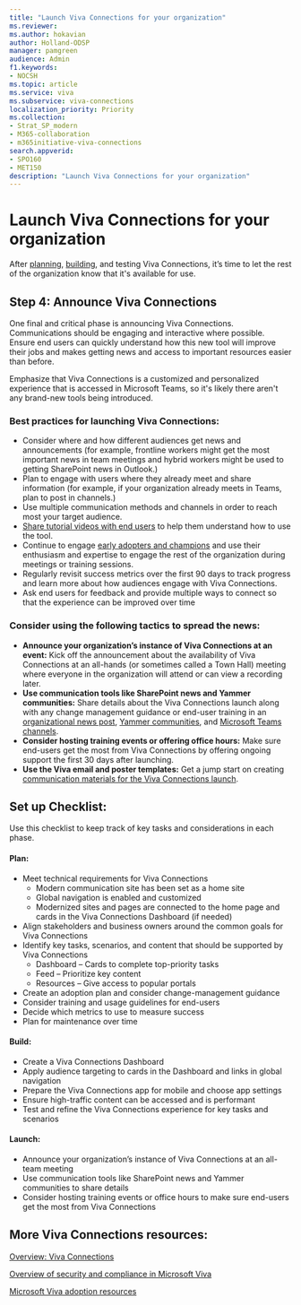 ```yaml
---
title: "Launch Viva Connections for your organization"
ms.reviewer: 
ms.author: hokavian
author: Holland-ODSP
manager: pamgreen
audience: Admin
f1.keywords:
- NOCSH
ms.topic: article
ms.service: viva
ms.subservice: viva-connections
localization_priority: Priority
ms.collection:  
- Strat_SP_modern
- M365-collaboration
- m365initiative-viva-connections
search.appverid:
- SPO160
- MET150
description: "Launch Viva Connections for your organization"
---
```


# Launch Viva Connections for your organization
After [planning](plan-viva-connections.md), [building](build-viva-connections.md), and testing Viva Connections, it’s time to let the rest of the organization know that it's available for use. 

## Step 4: Announce Viva Connections
One final and critical phase is announcing Viva Connections. Communications should be engaging and interactive where possible. Ensure end users can quickly understand how this new tool will improve their jobs and makes getting news and access to important resources easier than before. 

Emphasize that Viva Connections is a customized and personalized experience that is accessed in Microsoft Teams, so it's likely there aren't any brand-new tools being introduced.   

### Best practices for launching Viva Connections:

- Consider where and how different audiences get news and announcements (for example, frontline workers might get the most important news in team meetings and hybrid workers might be used to getting SharePoint news in Outlook.) 
- Plan to engage with users where they already meet and share information (for example, if your organization already meets in Teams, plan to post in channels.)
- Use multiple communication methods and channels in order to reach most your target audience.
- [Share tutorial videos with end users](https://support.microsoft.com/office/your-intranet-is-now-in-microsoft-teams-8b4e7f76-f305-49a9-b6d2-09378476f95b) to help them understand how to use the tool.
- Continue to engage [early adopters and champions](https://adoption.microsoft.com/roles/champion/) and use their enthusiasm and expertise to engage the rest of the organization during meetings or training sessions.
- Regularly revisit success metrics over the first 90 days to track progress and learn more about how audiences engage with Viva Connections.
- Ask end users for feedback and provide multiple ways to connect so that the experience can be improved over time

### Consider using the following tactics to spread the news:

- **Announce your organization’s instance of Viva Connections at an event:** Kick off the announcement about the availability of Viva Connections at an all-hands (or sometimes called a Town Hall) meeting where everyone in the organization will attend or can view a recording later. 
- **Use communication tools like SharePoint news and Yammer communities:** Share details about the Viva Connections launch along with any change management guidance or end-user training in an [organizational news post](https://support.microsoft.com/office/create-and-share-news-on-your-sharepoint-sites-495f8f1a-3bef-4045-b33a-55e5abe7aed7#:~:text=In%20SharePoint%20Online%2C%20you%20can%20add%20news%20posts,instructions%20Create%20the%20news%20post%20.%20See%20More), [Yammer communities](https://support.microsoft.com/office/start-a-conversation-in-yammer-da65b1c3-6651-4141-8dbd-d50d61b98a6e), and [Microsoft Teams channels](https://support.microsoft.com/office/create-and-format-a-post-e66777da-636b-49eb-9408-b0d88b212885).
- **Consider hosting training events or offering office hours:** Make sure end-users get the most from Viva Connections by offering ongoing support the first 30 days after launching. 
- **Use the Viva email and poster templates:** Get a jump start on creating [communication materials for the Viva Connections launch](https://adoption.microsoft.com/viva/).


## Set up Checklist:
Use this checklist to keep track of key tasks and considerations in each phase. 

#### Plan:
-  Meet technical requirements for Viva Connections
   -  Modern communication site has been set as a home site
   - Global navigation is enabled and customized
   - Modernized sites and pages are connected to the home page and cards in the Viva Connections Dashboard (if needed)
- Align stakeholders and business owners around the common goals for Viva Connections
- Identify key tasks, scenarios, and content that should be supported by Viva Connections
   - Dashboard – Cards to complete top-priority tasks 
   - Feed – Prioritize key content
   - Resources – Give access to popular portals
- Create an adoption plan and consider change-management guidance
- Consider training and usage guidelines for end-users
- Decide which metrics to use to measure success
- Plan for maintenance over time 

#### Build:
- Create a Viva Connections Dashboard
- Apply audience targeting to cards in the Dashboard and links in global navigation
- Prepare the Viva Connections app for mobile and choose app settings
- Ensure high-traffic content can be accessed and is performant
- Test and refine the Viva Connections experience for key tasks and scenarios

#### Launch:
- Announce your organization’s instance of Viva Connections at an all-team meeting
- Use communication tools like SharePoint news and Yammer communities to share details
- Consider hosting training events or office hours to make sure end-users get the most from Viva Connections



## More Viva Connections resources:

[Overview: Viva Connections](/viva/connections/viva-connections-overview)

[Overview of security and compliance in Microsoft Viva](/viva/microsoft-viva-security)

[Microsoft Viva adoption resources](https://adoption.microsoft.com/viva/)
